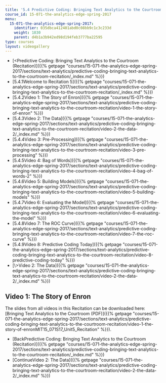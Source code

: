 ```yaml
---
title: '5.4 Predictive Coding: Bringing Text Analytics to the Courtroom  (Recitation)'
course_id: 15-071-the-analytics-edge-spring-2017
menu:
  15-071-the-analytics-edge-spring-2017:
    identifier: 035dbca412401abd0c08bb9c1c3c233d
    weight: 1830
    parent: d4b1a3b942ed98d194feb3777ba22595
type: courses
layout: videogallery
---
```

*   [<Predictive Coding: Bringing Text Analytics to the Courtroom (Recitation)]({{% getpage "courses/15-071-the-analytics-edge-spring-2017/sections/text-analytics/predictive-coding-bringing-text-analytics-to-the-courtroom-recitation/_index.md" %}})
*   [5.4.1Welcome to Recitation 5]({{% getpage "courses/15-071-the-analytics-edge-spring-2017/sections/text-analytics/predictive-coding-bringing-text-analytics-to-the-courtroom-recitation/_index.md" %}})
*   [5.4.2Video 1: The Story of Enron]({{% getpage "courses/15-071-the-analytics-edge-spring-2017/sections/text-analytics/predictive-coding-bringing-text-analytics-to-the-courtroom-recitation/video-1-the-story-of-enron" %}})
*   [5.4.3Video 2: The Data]({{% getpage "courses/15-071-the-analytics-edge-spring-2017/sections/text-analytics/predictive-coding-bringing-text-analytics-to-the-courtroom-recitation/video-2-the-data-2/_index.md" %}})
*   [5.4.4Video 3: Pre-Processing]({{% getpage "courses/15-071-the-analytics-edge-spring-2017/sections/text-analytics/predictive-coding-bringing-text-analytics-to-the-courtroom-recitation/video-3-pre-processing" %}})
*   [5.4.5Video 4: Bag of Words]({{% getpage "courses/15-071-the-analytics-edge-spring-2017/sections/text-analytics/predictive-coding-bringing-text-analytics-to-the-courtroom-recitation/video-4-bag-of-words-2" %}})
*   [5.4.6Video 5: Building Models]({{% getpage "courses/15-071-the-analytics-edge-spring-2017/sections/text-analytics/predictive-coding-bringing-text-analytics-to-the-courtroom-recitation/video-5-building-models" %}})
*   [5.4.7Video 6: Evaluating the Model]({{% getpage "courses/15-071-the-analytics-edge-spring-2017/sections/text-analytics/predictive-coding-bringing-text-analytics-to-the-courtroom-recitation/video-6-evaluating-the-model" %}})
*   [5.4.8Video 7: The ROC Curve]({{% getpage "courses/15-071-the-analytics-edge-spring-2017/sections/text-analytics/predictive-coding-bringing-text-analytics-to-the-courtroom-recitation/video-7-the-roc-curve" %}})
*   [5.4.9Video 8: Predictive Coding Today]({{% getpage "courses/15-071-the-analytics-edge-spring-2017/sections/text-analytics/predictive-coding-bringing-text-analytics-to-the-courtroom-recitation/video-8-predictive-coding-today" %}})
*   [\\>Video 2: The Data]({{% getpage "courses/15-071-the-analytics-edge-spring-2017/sections/text-analytics/predictive-coding-bringing-text-analytics-to-the-courtroom-recitation/video-2-the-data-2/_index.md" %}})

Video 1: The Story of Enron
---------------------------

The slides from all videos in this Recitation can be downloaded here: [Bringing Text Analytics to the Courtroom (PDF)]({{% getpage "courses/15-071-the-analytics-edge-spring-2017/sections/text-analytics/predictive-coding-bringing-text-analytics-to-the-courtroom-recitation/video-1-the-story-of-enronMIT15_071S17_Unit5_Recitation" %}}).

*   [BackPredictive Coding: Bringing Text Analytics to the Courtroom (Recitation)]({{% getpage "courses/15-071-the-analytics-edge-spring-2017/sections/text-analytics/predictive-coding-bringing-text-analytics-to-the-courtroom-recitation/_index.md" %}})
*   [ContinueVideo 2: The Data]({{% getpage "courses/15-071-the-analytics-edge-spring-2017/sections/text-analytics/predictive-coding-bringing-text-analytics-to-the-courtroom-recitation/video-2-the-data-2/_index.md" %}})